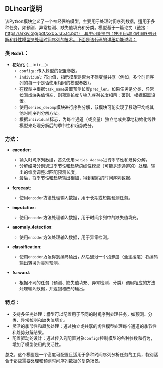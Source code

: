 ## DLinear说明
该Python模块定义了一个神经网络模型，主要用于处理时间序列数据，适用于多种任务，如预测、异常检测、缺失值填充和分类。模型基于一篇论文（链接：https://arxiv.org/pdf/2205.13504.pdf），其中可能提到了使用自动化时间序列分解和线性模型来处理时间序列的技术。下面是该代码的详细功能说明：

### 类 `Model`：
- **初始化** (`__init__`):
  - `configs`: 传入模型的配置参数。
  - `individual`: 布尔值，指示模型是否为不同变量共享（例如，多个时间序列的每一个是否使用相同的模型参数）。
  - 在模型中根据`task_name`设置预测长度`pred_len`。如果任务是分类、异常检测或缺失值填充，则预测长度与输入序列长度相同；否则，根据配置设置。
  - 使用`series_decomp`模块进行序列分解，该模块可能实现了移动平均或其他时间序列分解方法。
  - 根据`individual`标志，为每个通道（或变量）独立地或共享地初始化线性模型来处理分解后的季节性和趋势成分。

### 方法：
- **encoder**:
  - 输入时间序列数据，首先使用`series_decomp`进行季节性和趋势分解。
  - 分解结果分别通过季节性和趋势的线性模型（可能是逐通道的）处理，输出的维度调整以匹配预测长度。
  - 最后，将季节性和趋势输出相加，得到编码的时间序列数据。

- **forecast**:
  - 使用`encoder`方法处理输入数据，用于长期或短期预测任务。

- **imputation**:
  - 使用`encoder`方法处理输入数据，用于时间序列中的缺失值填充。

- **anomaly_detection**:
  - 使用`encoder`方法处理输入数据，用于异常检测。

- **classification**:
  - 使用`encoder`方法得到编码输出，然后通过一个投影层（全连接层）将编码输出转换为类别预测。

- **forward**:
  - 根据不同的任务（预测、缺失值填充、异常检测、分类）调用相应的方法处理输入数据，并返回相应的输出。

### 特点：
- 支持多任务处理：模型可以配置用于不同的时间序列处理任务，如预测、分类、异常检测和缺失值填充。
- 灵活的季节性和趋势处理：通过独立或共享的线性模型处理每个通道的季节性和趋势分解结果。
- 配置驱动的设计：通过传入的配置对象`configs`控制模型的各种参数和行为，增加了模型使用的灵活性。

总之，这个模型是一个高度可配置且适用于多种时间序列分析任务的工具，特别适合于那些需要处理和预测时间序列数据的复杂场景。
